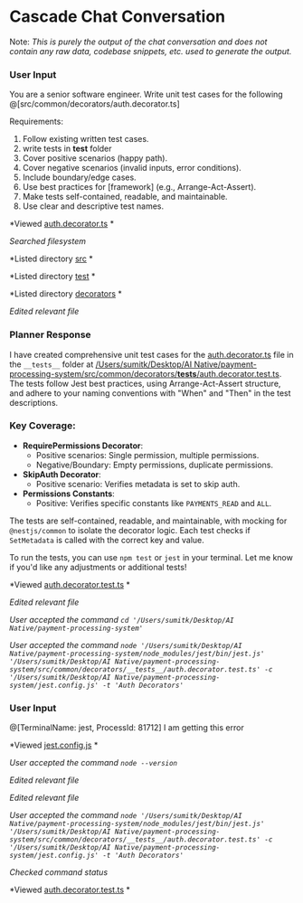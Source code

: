 # Cascade Chat Conversation

  Note: _This is purely the output of the chat conversation and does not contain any raw data, codebase snippets, etc. used to generate the output._

### User Input

You are a senior software engineer. Write unit test cases for the following @[src/common/decorators/auth.decorator.ts] 

Requirements:
1. Follow existing written test cases.
2. write tests in __test__ folder
3. Cover positive scenarios (happy path).
4. Cover negative scenarios (invalid inputs, error conditions).
5. Include boundary/edge cases.
6. Use best practices for [framework] (e.g., Arrange-Act-Assert).
7. Make tests self-contained, readable, and maintainable.
8. Use clear and descriptive test names.


*Viewed [auth.decorator.ts](file:///Users/sumitk/Desktop/AI%20Native/payment-processing-system/src/common/decorators/auth.decorator.ts) *

*Searched filesystem*

*Listed directory [src](file:///Users/sumitk/Desktop/AI%20Native/payment-processing-system/src) *

*Listed directory [test](file:///Users/sumitk/Desktop/AI%20Native/payment-processing-system/test) *

*Listed directory [decorators](file:///Users/sumitk/Desktop/AI%20Native/payment-processing-system/src/common/decorators) *

*Edited relevant file*

### Planner Response

I have created comprehensive unit test cases for the [auth.decorator.ts](cci:7://file:///Users/sumitk/Desktop/AI%20Native/payment-processing-system/src/common/decorators/auth.decorator.ts:0:0-0:0) file in the `__tests__` folder at [/Users/sumitk/Desktop/AI Native/payment-processing-system/src/common/decorators/__tests__/auth.decorator.test.ts](cci:7://file:///Users/sumitk/Desktop/AI%20Native/payment-processing-system/src/common/decorators/__tests__/auth.decorator.test.ts:0:0-0:0). The tests follow Jest best practices, using Arrange-Act-Assert structure, and adhere to your naming conventions with "When" and "Then" in the test descriptions.

### Key Coverage:
- **RequirePermissions Decorator**: 
  - Positive scenarios: Single permission, multiple permissions.
  - Negative/Boundary: Empty permissions, duplicate permissions.
- **SkipAuth Decorator**: 
  - Positive scenario: Verifies metadata is set to skip auth.
- **Permissions Constants**: 
  - Positive: Verifies specific constants like `PAYMENTS_READ` and `ALL`.

The tests are self-contained, readable, and maintainable, with mocking for `@nestjs/common` to isolate the decorator logic. Each test checks if `SetMetadata` is called with the correct key and value.

To run the tests, you can use `npm test` or `jest` in your terminal. Let me know if you'd like any adjustments or additional tests!

*Viewed [auth.decorator.test.ts](file:///Users/sumitk/Desktop/AI%20Native/payment-processing-system/src/common/decorators/__tests__/auth.decorator.test.ts) *

*Edited relevant file*

*User accepted the command `cd '/Users/sumitk/Desktop/AI Native/payment-processing-system'`*

*User accepted the command `node '/Users/sumitk/Desktop/AI Native/payment-processing-system/node_modules/jest/bin/jest.js' '/Users/sumitk/Desktop/AI Native/payment-processing-system/src/common/decorators/__tests__/auth.decorator.test.ts' -c '/Users/sumitk/Desktop/AI Native/payment-processing-system/jest.config.js' -t 'Auth Decorators'`*

### User Input

@[TerminalName: jest, ProcessId: 81712] I am getting this error

*Viewed [jest.config.js](file:///Users/sumitk/Desktop/AI%20Native/payment-processing-system/jest.config.js) *

*User accepted the command `node --version`*

*Edited relevant file*

*Edited relevant file*

*User accepted the command `node '/Users/sumitk/Desktop/AI Native/payment-processing-system/node_modules/jest/bin/jest.js' '/Users/sumitk/Desktop/AI Native/payment-processing-system/src/common/decorators/__tests__/auth.decorator.test.ts' -c '/Users/sumitk/Desktop/AI Native/payment-processing-system/jest.config.js' -t 'Auth Decorators'`*

*Checked command status*

*Viewed [auth.decorator.test.ts](file:///Users/sumitk/Desktop/AI%20Native/payment-processing-system/src/common/decorators/__tests__/auth.decorator.test.ts) *